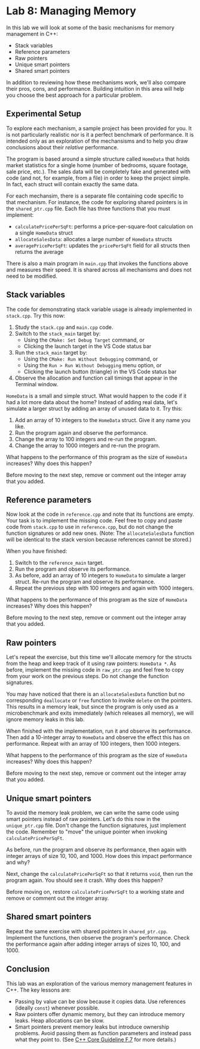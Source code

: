 # Lab 8: Managing Memory

In this lab we will look at some of the basic mechanisms for memory management in C++:

* Stack variables
* Reference parameters
* Raw pointers
* Unique smart pointers
* Shared smart pointers

In addition to reviewing how these mechanisms work, we'll also compare their pros, cons, and performance. Building intuition in this area will help you choose the best approach for a particular problem.

## Experimental Setup

To explore each mechanism, a sample project has been provided for you. It is not particularly realistic nor is it a perfect benchmark of performance. It is intended only as an exploration of the mechansisms and to help you draw conclusions about their _relative_ performance.

The program is based around a simple structure called `HomeData` that holds market statistics for a single home (number of bedrooms, square footage, sale price, etc.). The sales data will be completely fake and generated with code (and not, for example, from a file) in order to keep the project simple. In fact, each struct will contain exactly the same data.

For each mechansim, there is a separate file containing code specific to that mechanism. For instance, the code for exploring shared pointers is in the `shared_ptr.cpp` file. Each file has three functions that you must implement:

* `calculatePricePerSqFt`: performs a price-per-square-foot calculation on a single `HomeData` struct
* `allocateSalesData`: allocates a large number of `HomeData` structs
* `averagePricePerSqFt`: updates the `pricePerSqFt` field for all structs then returns the average

There is also a main program in `main.cpp` that invokes the functions above and measures their speed. It is shared across all mechanisms and does not need to be modified.

## Stack variables

The code for demonstrating stack variable usage is already implemented in `stack.cpp`. Try this now:

1. Study the `stack.cpp` and `main.cpp` code.
2. Switch to the `stack_main` target by:
    * Using the `CMake: Set Debug Target` command, or
    * Clicking the launch target in the VS Code status bar
3. Run the `stack_main` target by:
    * Using the `CMake: Run Without Debugging` command, or
    * Using the `Run > Run Without Debugging` menu option, or
    * Clicking the launch button (triangle) in the VS Code status bar
4. Observe the allocation and function call timings that appear in the Terminal window.

`HomeData` is a small and simple struct. What would happen to the code if it had a lot more data about the home? Instead of adding real data, let's simulate a larger struct by adding an array of unused data to it. Try this:

1. Add an array of 10 integers to the `HomeData` struct. Give it any name you like.
2. Run the program again and observe the performance.
3. Change the array to 100 integers and re-run the program.
4. Change the array to 1000 integers and re-run the program.

What happens to the performance of this program as the size of `HomeData` increases? Why does this happen?

Before moving to the next step, remove or comment out the integer array that you added.

## Reference parameters

Now look at the code in `reference.cpp` and note that its functions are empty. Your task is to implement the missing code. Feel free to copy and paste code from `stack.cpp` to use in `reference.cpp`, but do not change the function signatures or add new ones. (Note: The `allocateSalesData` function will be identical to the stack version because references cannot be stored.)

When you have finished:

1. Switch to the `reference_main` target.
2. Run the program and observe its performance.
3. As before, add an array of 10 integers to `HomeData` to simulate a larger struct. Re-run the program and observe its performance.
4. Repeat the previous step with 100 integers and again with 1000 integers.

What happens to the performance of this program as the size of `HomeData` increases? Why does this happen?

Before moving to the next step, remove or comment out the integer array that you added.

## Raw pointers

Let's repeat the exercise, but this time we'll allocate memory for the structs from the heap and keep track of it using raw pointers: `HomeData *`. As before, implement the missing code in `raw_ptr.cpp` and feel free to copy from your work on the previous steps. Do not change the function signatures.

You may have noticed that there is an `allocateSalesData` function but no corresponding `deallocate` or `free` function to invoke `delete` on the pointers. This results in a memory leak, but since the program is only used as a microbenchmark and exits immediately (which releases all memory), we will ignore memory leaks in this lab.

When finished with the implementation, run it and observe its performance. Then add a 10-integer array to `HomeData` and observe the effect this has on performance. Repeat with an array of 100 integers, then 1000 integers.

What happens to the performance of this program as the size of `HomeData` increases? Why does this happen?

Before moving to the next step, remove or comment out the integer array that you added.

## Unique smart pointers

To avoid the memory leak problem, we can write the same code using smart pointers instead of raw pointers. Let's do this now in the `unique_ptr.cpp` file. Don't change the function signatures, just implement the code. Remember to "move" the unique pointer when invoking `calculatePricePerSqFt`.

As before, run the program and observe its performance, then again with integer arrays of size 10, 100, and 1000. How does this impact performance and why?

Next, change the `calculatePricePerSqFt` so that it returns `void`, then run the program again. You should see it crash. Why does this happen?

Before moving on, restore `calculatePricePerSqFt` to a working state and remove or comment out the integer array.

## Shared smart pointers

Repeat the same exercise with shared pointers in `shared_ptr.cpp`. Implement the functions, then observe the program's performance. Check the performance again after adding integer arrays of sizes 10, 100, and 1000.

## Conclusion

This lab was an exploration of the various memory management features in C++. The key lessons are:

* Passing by value can be slow because it copies data. Use references (ideally `const`) whenever possible.
* Raw pointers offer dynamic memory, but they can introduce memory leaks. Heap allocations can be slow.
* Smart pointers prevent memory leaks but introduce ownership problems. Avoid passing them as function parameters and instead pass what they point to. (See [C++ Core Guideline F.7](https://isocpp.github.io/CppCoreGuidelines/CppCoreGuidelines#Rf-smart) for more details.)
